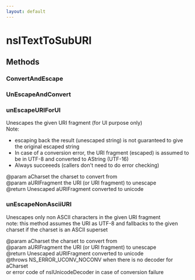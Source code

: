 ```yaml
---
layout: default
---
```


# nsITextToSubURI #

## Methods ##

### ConvertAndEscape ###

### UnEscapeAndConvert ###

### unEscapeURIForUI ###
  
Unescapes the given URI fragment (for UI purpose only)  
Note:   
<ul>  
 <li> escaping back the result (unescaped string) is not guaranteed to   
      give the original escaped string  
 <li> In case of a conversion error, the URI fragment (escaped) is   
      assumed to be in UTF-8 and converted to AString (UTF-16)  
 <li> Always succeeeds (callers don't need to do error checking)  
</ul>  
  
@param aCharset the charset to convert from  
@param aURIFragment the URI (or URI fragment) to unescape  
@return Unescaped aURIFragment  converted to unicode  
  

### unEscapeNonAsciiURI ###
  
Unescapes only non ASCII characters in the given URI fragment   
note: this method assumes the URI as UTF-8 and fallbacks to the given   
charset if the charset is an ASCII superset   
  
@param aCharset the charset to convert from  
@param aURIFragment the URI (or URI fragment) to unescape  
@return Unescaped aURIFragment  converted to unicode  
@throws NS_ERROR_UCONV_NOCONV when there is no decoder for aCharset  
        or error code of nsIUnicodeDecoder in case of conversion failure  
  
